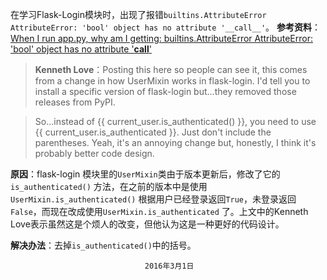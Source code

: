 在学习Flask-Login模块时，出现了报错`builtins.AttributeError AttributeError: 'bool' object has no attribute '__call__'`。
**参考资料**：[When I run app.py, why am I getting: builtins.AttributeError AttributeError: 'bool' object has no attribute '__call__'](https://teamtreehouse.com/community/when-i-run-apppy-why-am-i-getting-builtinsattributeerror-attributeerror-bool-object-has-no-attribute-call)

> **Kenneth Love**：Posting this here so people can see it, this comes from a change in how UserMixin works in flask-login. I'd tell you to install a specific version of flask-login but...they removed those releases from PyPI.

> So...instead of {{ current_user.is_authenticated() }}, you need to use {{ current_user.is_authenticated }}. Just don't include the parentheses. Yeah, it's an annoying change but, honestly, I think it's probably better code design.

**原因**：flask-login 模块里的`UserMixin`类由于版本更新后，修改了它的`is_authenticated()` 方法，在之前的版本中是使用`UserMixin.is_authenticated()` 根据用户已经登录返回`True`，未登录返回`False`，而现在改成使用`UserMixin.is_authenticated` 了。上文中的Kenneth Love表示虽然这是个烦人的改变，但他认为这是一种更好的代码设计。

**解决办法**：去掉`is_authenticated()`中的括号。  
 
                                  2016年3月1日
